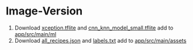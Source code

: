 # Image-Version
1. Download [xception.tflite](https://drive.google.com/file/d/1J45qS-IOX2E5kV8l5wDYbdYDWsi1nnwf/view?usp=sharing) and [cnn_knn_model_small.tflite](https://drive.google.com/file/d/1w0YvuaSxTNRZW2IpwMKNFFBJsdRWYEjg/view?usp=sharing) add to [app/src/main/ml](app/src/main/ml)
2. Download [all_recipes.json](https://drive.google.com/file/d/1KGTEYq98SGFnKu_3lyW8RaXezxind0BW/view?usp=sharing) and [labels.txt](https://drive.google.com/file/d/15AZ73I8yAIQ01qTu3GEH48CC6utGOBSC/view?usp=sharing) add to [app/src/main/assets](app/src/main/assets)
